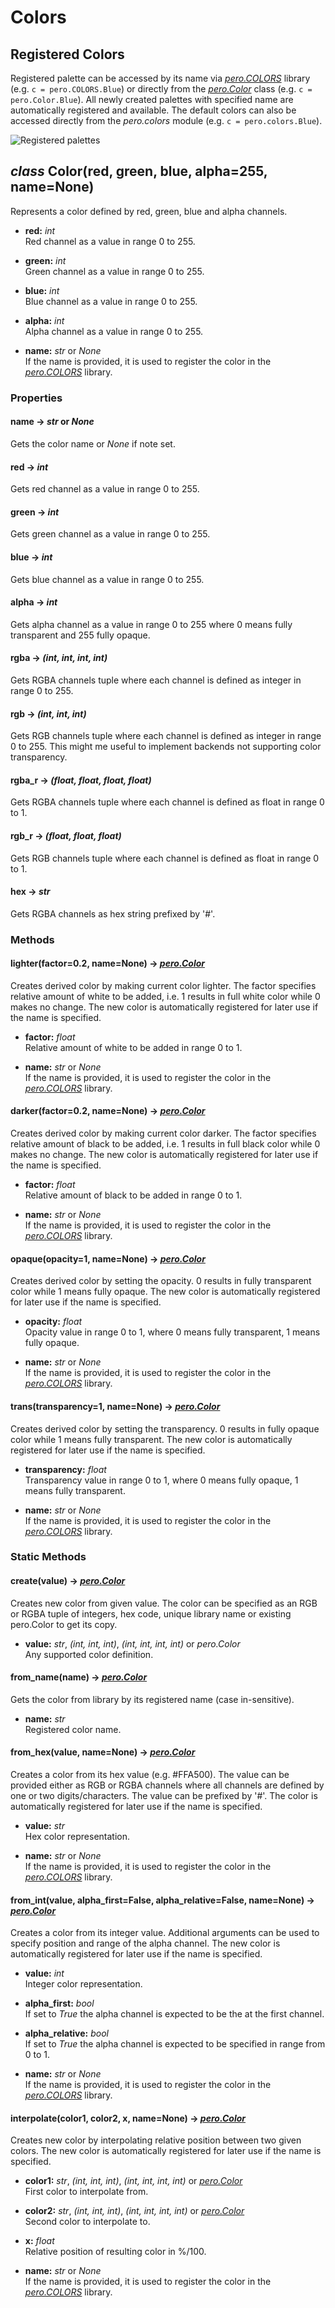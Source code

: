 # Colors

## Registered Colors

Registered palette can be accessed by its name via *[pero.COLORS](color.md)* library (e.g. `c = pero.COLORS.Blue`) or
directly from the *[pero.Color](color.md)* class (e.g. `c = pero.Color.Blue`). All newly created palettes with specified
name are automatically registered and available. The default colors can also be accessed directly from the *pero.colors*
module (e.g. `c = pero.colors.Blue`).

![Registered palettes](images/colors.svg)


## *class* Color(red, green, blue, alpha=255, name=None)

Represents a color defined by red, green, blue and alpha channels.

- **red:** *int*  
  Red channel as a value in range 0 to 255.

- **green:** *int*  
  Green channel as a value in range 0 to 255.

- **blue:** *int*  
  Blue channel as a value in range 0 to 255.

- **alpha:** *int*  
  Alpha channel as a value in range 0 to 255.

- **name:** *str* or *None*  
  If the name is provided, it is used to register the color in the *[pero.COLORS](color.md)* library.


### Properties


#### name -> *str* or *None*
Gets the color name or *None* if note set.

#### red -> *int*
Gets red channel as a value in range 0 to 255.

#### green -> *int*
Gets green channel as a value in range 0 to 255.

#### blue -> *int*
Gets blue channel as a value in range 0 to 255.

#### alpha -> *int*
Gets alpha channel as a value in range 0 to 255 where 0 means fully transparent and 255 fully opaque.

#### rgba -> *(int, int, int, int)*
Gets RGBA channels tuple where each channel is defined as integer in range 0 to 255.

#### rgb -> *(int, int, int)*
Gets RGB channels tuple where each channel is defined as integer in range 0 to 255. This might me useful to implement
backends not supporting color transparency.

#### rgba_r -> *(float, float, float, float)*
Gets RGBA channels tuple where each channel is defined as float in range 0 to 1.

#### rgb_r -> *(float, float, float)*
Gets RGB channels tuple where each channel is defined as float in range 0 to 1.

#### hex -> *str*
Gets RGBA channels as hex string prefixed by '#'.


### Methods


#### lighter(factor=0.2, name=None) -> *[pero.Color](color.md)*  
Creates derived color by making current color lighter. The factor specifies relative amount of white to be added, i.e. 1
results in full white color while 0 makes no change. The new color is automatically registered for later use if the name
is specified.

- **factor:** *float*  
  Relative amount of white to be added in range 0 to 1.

- **name:** *str* or *None*  
  If the name is provided, it is used to register the color in the *[pero.COLORS](color.md)* library.


#### darker(factor=0.2, name=None) -> *[pero.Color](color.md)*
Creates derived color by making current color darker. The factor specifies relative amount of black to be added, i.e. 1
results in full black color while 0 makes no change. The new color is automatically registered for later use if the name
is specified.

- **factor:** *float*  
  Relative amount of black to be added in range 0 to 1.

- **name:** *str* or *None*  
  If the name is provided, it is used to register the color in the *[pero.COLORS](color.md)* library.


#### opaque(opacity=1, name=None) -> *[pero.Color](color.md)*
Creates derived color by setting the opacity. 0 results in fully transparent color while 1 means fully opaque. The new
color is automatically registered for later use if the name is specified.

- **opacity:** *float*  
  Opacity value in range 0 to 1, where 0 means fully transparent, 1 means fully opaque.

- **name:** *str* or *None*  
  If the name is provided, it is used to register the color in the *[pero.COLORS](color.md)* library.


#### trans(transparency=1, name=None) -> *[pero.Color](color.md)*
Creates derived color by setting the transparency. 0 results in fully opaque color while 1 means fully transparent. The
new color is automatically registered for later use if the name is specified.

- **transparency:** *float*  
  Transparency value in range 0 to 1, where 0 means fully opaque, 1 means fully transparent.

- **name:** *str* or *None*  
  If the name is provided, it is used to register the color in the *[pero.COLORS](color.md)* library.


### Static Methods


#### create(value) -> *[pero.Color](color.md)*
Creates new color from given value. The color can be specified as an RGB or RGBA tuple of integers, hex code, unique
library name or existing pero.Color to get its copy.

- **value:** *str*, *(int, int, int)*, *(int, int, int, int)* or *pero.Color*  
  Any supported color definition.


#### from_name(name) -> *[pero.Color](color.md)*
Gets the color from library by its registered name (case in-sensitive). 

- **name:** *str*  
  Registered color name.


#### from_hex(value, name=None) -> *[pero.Color](color.md)*
Creates a color from its hex value (e.g. #FFA500). The value can be provided either as RGB or RGBA channels where all
channels are defined by one or two digits/characters. The value can be prefixed by '#'. The color is automatically
registered for later use if the name is specified.

- **value:** *str*  
  Hex color representation.

- **name:** *str* or *None*  
  If the name is provided, it is used to register the color in the *[pero.COLORS](color.md)* library.


#### from_int(value, alpha_first=False, alpha_relative=False, name=None) -> *[pero.Color](color.md)*
Creates a color from its integer value. Additional arguments can be used to specify position and range of the alpha
channel. The new color is automatically registered for later use if the name is specified.

- **value:** *int*  
  Integer color representation.

- **alpha_first:** *bool*  
  If set to *True* the alpha channel is expected to be the at the first channel.

- **alpha_relative:** *bool*  
  If set to *True* the alpha channel is expected to be specified in range from 0 to 1.

- **name:** *str* or *None*  
  If the name is provided, it is used to register the color in the *[pero.COLORS](color.md)* library.


#### interpolate(color1, color2, x, name=None) -> *[pero.Color](color.md)*
Creates new color by interpolating relative position between two given colors. The new color is automatically registered
for later use if the name is specified.

- **color1:** *str*, *(int, int, int)*, *(int, int, int, int)* or *[pero.Color](color.md)*  
  First color to interpolate from.

- **color2:** *str*, *(int, int, int)*, *(int, int, int, int)* or *[pero.Color](color.md)*  
  Second color to interpolate to.

- **x:** *float*  
  Relative position of resulting color in %/100.

- **name:** *str* or *None*  
  If the name is provided, it is used to register the color in the *[pero.COLORS](color.md)* library.
